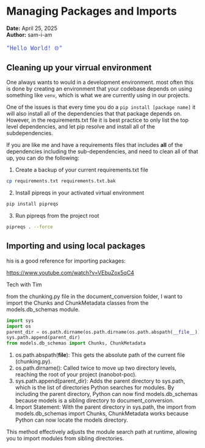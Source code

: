 # Managing Packages and Imports

**Date:** April 25, 2025  
**Author:** sam-i-am

<pre style="color: #3f51b5; font-size: 1.1rem;"><code>"Hello World! 🌐"</code></pre>

## Cleaning up your virrual environment

One always wants to would in a development environment.  most often this is done by creating an environment that your codebase depends on using something like `venv`, which is what we are currently using in our projects.  

One of the issues is that every time you do a `pip install [package name]` it will also install all of the dependencies that that package depends on.  However, in the requirements.txt file it is best practice to only list the top level dependencies, and let pip resolve and install all of the subdependencies.  

If you are like me and have a requirements files that includes **all** of the dependencies including the sub-dependencies, and need to clean all of that up, you can do the following:

1. Create a backup of your current requirements.txt file
```bash
cp requirements.txt requirements.txt.bak
```
2. Install pipreqs in your activated virtual environment
```bash
pip install pipreqs
```
3. Run pipreqs from the project root
```bash
pipreqs . --force
```

## Importing and using local packages

his is a good reference for importing packages:

https://www.youtube.com/watch?v=VEbuZox5qC4

Tech with Tim


from the chunking.py file in the document_conversion folder, I want to import the Chunks and ChunkMetadata classes from the models.db_schemas module.

```python
import sys
import os
parent_dir = os.path.dirname(os.path.dirname(os.path.abspath(__file__)))
sys.path.append(parent_dir)
from models.db_schemas import Chunks, ChunkMetadata
```


1. os.path.abspath(__file__):
This gets the absolute path of the current file (chunking.py).
2. os.path.dirname():
Called twice to move up two directory levels, reaching the root of your project (nanobot-poc).
3. sys.path.append(parent_dir):
Adds the parent directory to sys.path, which is the list of directories Python searches for modules.
By including the parent directory, Python can now find models.db_schemas because models is a sibling directory to document_conversion.
4. Import Statement:
With the parent directory in sys.path, the import from models.db_schemas import Chunks, ChunkMetadata works because Python can now locate the models directory.


This method effectively adjusts the module search path at runtime, allowing you to import modules from sibling directories.


